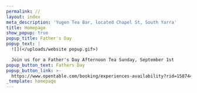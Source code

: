```yaml
---
permalink: //
layout: index
meta_description: 'Yugen Tea Bar, located Chapel St, South Yarra'
title: Homepage
show_popup: true
popup_title: Father's Day
popup_text: |
  ![](</uploads/website popup.gif>)

  Join us for a Father's Day Afternoon Tea Sunday, September 1st
popup_button_text: Fathers Day
popup_button_link: >-
  https://www.opentable.com/booking/experiences-availability?rid=158744&restref=158744&experienceId=319834&utm_source=external&utm_medium=referral&utm_campaign=shared
_template: homepage
---
```



